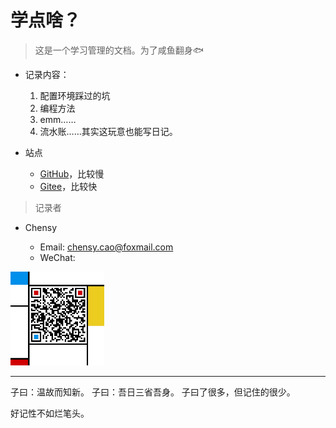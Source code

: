 # 学点啥？

> 这是一个学习管理的文档。为了咸鱼翻身🐟

- 记录内容：
    1. 配置环境踩过的坑
    2. 编程方法
    3. emm……
    4. 流水账……其实这玩意也能写日记。

- 站点
    - [GitHub](https://caochensy.github.io/Learning/#/)，比较慢
    - [Gitee](http://chensy_cao.gitee.io/learning/#/)，比较快

> 记录者

- Chensy
  
    - Email: chensy.cao@foxmail.com
    - WeChat:
    
<img src='./img/chensy_wechat.jpg' width="150px" height="">

---

子曰：温故而知新。
子曰：吾日三省吾身。
子曰了很多，但记住的很少。

好记性不如烂笔头。
